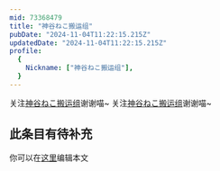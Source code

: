 ```yaml
---
mid: 73368479
title: "神谷ねこ搬运组"
pubDate: "2024-11-04T11:22:15.215Z"
updatedDate: "2024-11-04T11:22:15.215Z"
profile:
  {
    Nickname: ["神谷ねこ搬运组"],
  }
---
```


关注[神谷ねこ搬运组](https://space.bilibili.com/73368479)谢谢喵~ 关注[神谷ねこ搬运组](https://space.bilibili.com/73368479)谢谢喵~

## 此条目有待补充
你可以在[这里](https://github.com/Yuhanawa/VTuber.ICU-Content/edit/master/v/神谷ねこ搬运组/index.md)编辑本文
